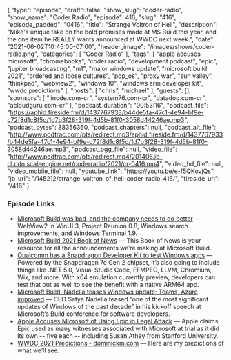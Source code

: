 {
  "type": "episode",
  "draft": false,
  "show_slug": "coder-radio",
  "show_name": "Coder Radio",
  "episode": 416,
  "slug": "416",
  "episode_padded": "0416",
  "title": "Strange Voltron of Hell",
  "description": "Mike's unique take on the bold promises made at MS Build this year, and the one item he REALLY wants announced at WWDC next week.",
  "date": "2021-06-02T10:45:00-07:00",
  "header_image": "/images/shows/coder-radio.png",
  "categories": [
    "Coder Radio"
  ],
  "tags": [
    "apple accuses microsoft",
    "chromebooks",
    "coder radio",
    "development podcast",
    "epic",
    "jupiter broadcasting",
    "m1",
    "major windows update",
    "microsoft build 2021",
    "ordered and loose cultures",
    "pop_os",
    "proxy war",
    "sun valley",
    "thinkpad",
    "webview2",
    "windows 10",
    "windows arm developer kit",
    "wwdc predictions"
  ],
  "hosts": [
    "chris",
    "michael"
  ],
  "guests": [],
  "sponsors": [
    "linode.com-cr",
    "system76.com-cr",
    "datadog.com-cr",
    "acloudguru.com-cr"
  ],
  "podcast_duration": "00:53:16",
  "podcast_file": "https://aphid.fireside.fm/d/1437767933/b44de5fa-47c1-4e94-bf9e-c72f8d1c8f5d/1d7b3f28-319f-4d5b-81f0-3058d44246ae.mp3",
  "podcast_bytes": 38356360,
  "podcast_chapters": null,
  "podcast_alt_file": "http://www.podtrac.com/pts/redirect.mp3/aphid.fireside.fm/d/1437767933/b44de5fa-47c1-4e94-bf9e-c72f8d1c8f5d/1d7b3f28-319f-4d5b-81f0-3058d44246ae.mp3",
  "podcast_ogg_file": null,
  "video_file": "http://www.podtrac.com/pts/redirect.mp4/201406.jb-dl.cdn.scaleengine.net/coderradio/2021/cr-0416.mp4",
  "video_hd_file": null,
  "video_mobile_file": null,
  "youtube_link": "https://youtu.be/e-f5QKovjQs",
  "jb_url": "/145212/strange-voltron-of-hell-coder-radio-416/",
  "fireside_url": "/416"
}


### Episode Links

  * [Microsoft Build was bad, and the company needs to do better](https://www.xda-developers.com/microsoft-build-bad/ "Microsoft Build was bad, and the company needs to do better") — WebView2 in WinUI 3, Project Reunion 0.8, Windows search improvements, and Windows Terminal 1.9. 
  * [Microsoft Build 2021 Book of News](https://news.microsoft.com/build-2021-book-of-news/ "Microsoft Build 2021 Book of News") — This Book of News is your resource for all the announcements we’re making at Microsoft Build.
  * [Qualcomm has a Snapdragon Developer Kit to test Windows apps](https://www.xda-developers.com/qualcomm-snapdragon-developer-kit-windows-apps/ "Qualcomm has a Snapdragon Developer Kit to test Windows apps") — Powered by the Snapdragon 7c Gen 2 chipset, it’s also going to include things like .NET 5.0, Visual Studio Code, FFMPEG, LLVM, Chromium, Wix, and more. With x64 emulation currently preview, developers can test that out as well to see the benefit with a native ARM64 app.
  * [Microsoft Build: Nadella teases Windows update; Teams, Azure improved](https://www.cnbc.com/2021/05/25/microsoft-build-nadella-teases-windows-update-teams-azure-improved.html "Microsoft Build: Nadella teases Windows update; Teams, Azure improved") — CEO Satya Nadella teased “one of the most significant updates of Windows of the past decade” in his kickoff speech at Microsoft’s Build conference for software developers.
  * [Apple Accuses Microsoft of Using Epic in Legal Attack](https://finance.yahoo.com/news/apple-accuses-microsoft-using-epic-195732121.html "Apple Accuses Microsoft of Using Epic in Legal Attack") — Apple claims Epic used as many witnesses associated with Microsoft at trial as it did its own -- five each -- including Susan Athey from Stanford University.
  * [WWDC 2021 Predictions - dominickm.com](https://dominickm.com/wwdc-2021-predictions/ "WWDC 2021 Predictions - dominickm.com") — Here are my predictions of what we’ll see.


